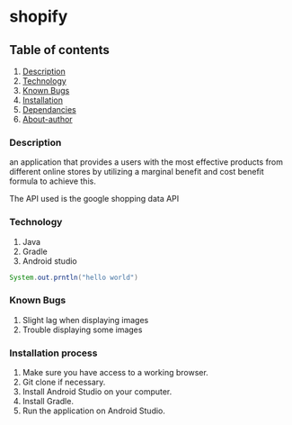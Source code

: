 # shopify
## Table of contents
1. [Description](#Description)
2. [Technology](#Technology)
3. [Known Bugs](#Knownbugs)
4. [Installation](#installation)
5. [Dependancies](#Dependncies)
6. [About-author](#About-athor)
### Description
an application that provides a users with the most effective products from different online stores by utilizing a marginal benefit and cost benefit formula to achieve this.

The API used is the google shopping data API
### Technology

1. Java 
2. Gradle
3. Android studio


```Java 
System.out.prntln("hello world")
```
### Known Bugs
1. Slight lag when displaying images
2. Trouble displaying some images

### Installation process
1. Make sure you have access to a working browser.
2. Git clone if necessary.
3. Install Android Studio on your computer.
4. Install Gradle.
5. Run the application on Android Studio.
